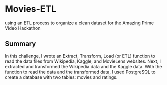 # Movies-ETL
using an ETL process to organize a clean dataset for the Amazing Prime Video Hackathon

## Summary
In this challenge, I wrote an Extract, Transform, Load (or ETL) function to read the data files from Wikipedia, Kaggle, and MovieLens websites. Next, I extracted and transformed the Wikipedia data and the Kaggle data. With the function to read the data and the transformed data, I used PostgreSQL to create a database with two tables: movies and ratings. 
